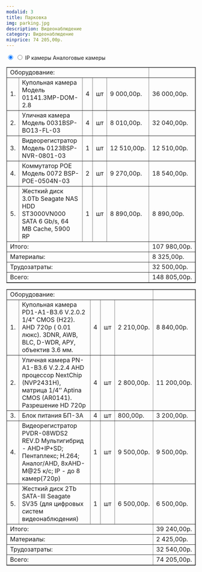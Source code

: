 ```yaml
---
modalid: 3
title: Парковка
img: parking.jpg
description: Видеонаблюдение
category: Видеонаблюдение
minprice: 74 205,00р.
---
```


<section class="tabs">
    <input id="tab_5" type="radio" name="tab3" checked="checked"/>
    <input id="tab_6" type="radio" name="tab3"/>
    <label for="tab_5" id="tab_l5">IP камеры</label>
    <label for="tab_6" id="tab_l6">Аналоговые камеры</label>
    <div style="clear:both"></div>
    <div class="tabs_cont">
        <div id="tab_c5">
            <table class="price" border="1">
                <tr class="result"><td colspan="5" align="left">Оборудование:</td><td></td></tr>
                <tr><td>1.</td><td>Купольная камера Модель 01141.3MP-DOM-2.8</td><td>4</td><td>шт</td><td>9 000,00р.</td><td>36 000,00р.</td></tr>
                <tr><td>2.</td><td>Уличная камера Модель 0031BSP-BO13-FL-03</td><td>4</td><td>шт</td><td>8 010,00р.</td><td>32 040,00р.</td></tr>
                <tr><td>3.</td><td>Видеорегистратор Модель 0123BSP-NVR-0801-03</td><td>1</td><td>шт</td><td>12 510,00р.</td><td>12 510,00р.</td></tr>
                <tr><td>4.</td><td>Коммутатор POE Модель 0072 BSP-POE-0504N-03</td><td>2</td><td>шт</td><td>9 270,00р.</td><td>18 540,00р.</td></tr>
                <tr><td>5.</td><td>Жесткий диск 3.0Tb Seagate NAS HDD ST3000VN000 SATA 6 Gb/s, 64 MB Cache, 5900 RP</td><td>1</td><td>шт</td><td>8 890,00р.</td><td>8 890,00р.</td></tr>
                <tr class="result"><td colspan="5" align="left">Итого:</td><td>107 980,00р.</td></tr>
                <tr class="result"><td colspan="5" align="left">Материалы:</td><td>8 325,00р.</td></tr>
                <tr class="result"><td colspan="5" align="left">Трудозатраты:</td><td>32 500,00р.</td></tr>
                <tr class="result sum"><td colspan="5" align="left">Всего:</td><td>148 805,00р.</td></tr>
            </table>
        </div>
        <div id="tab_c6">
            <table class="price" border="1">
                <tr class="result"><td colspan="5" align="left">Оборудование:</td><td></td></tr>
                <tr><td>1.</td><td>Купольная камера PD1-A1-B3.6 V.2.0.2 1/4" CMOS (H22).  АHD 720p ( 0.01 люкс). 3DNR, AWB, BLC, D-WDR, АРУ, объектив 3.6 мм.</td><td>4</td><td>шт</td><td>2 210,00р.</td><td>8 840,00р.</td></tr>
                <tr><td>2.</td><td>Уличная камера PN-A1-B3.6 V.2.2.4  AHD  процессор NextChip (NVP2431H), матрица 1/4’’ Aptina CMOS (AR0141). Разрешение HD 720p</td><td>4</td><td>шт</td><td>2 800,00р.</td><td>11 200,00р.</td></tr>
                <tr><td>3.</td><td>Блок питания БП-3А</td><td>4</td><td>шт</td><td>800,00р.</td><td>3 200,00р.</td></tr>
                <tr><td>4.</td><td>Видеорегистратор PVDR-08WDS2 REV.D Мультигибрид - AHD+IP+SD; Пентаплекс; H.264; Аналог/AHD, 8xAHD-M@25 к/с; IP - до 8 камер(720p)</td><td>1</td><td>шт</td><td>9 500,00р.</td><td>9 500,00р.</td></tr>
                <tr><td>5.</td><td>Жесткий диск 2Tb SATA-III Seagate SV35 (для цифровых систем видеонаблюдения)</td><td>1</td><td>шт</td><td>6 500,00р.</td><td>6 500,00р.</td></tr>
                <tr class="result"><td colspan="5" align="left">Итого:</td><td>39 240,00р.</td></tr>
                <tr class="result"><td colspan="5" align="left">Материалы:</td><td>2 425,00р.</td></tr>
                <tr class="result"><td colspan="5" align="left">Трудозатраты:</td><td>32 540,00р.</td></tr>
                <tr class="result sum"><td colspan="5" align="left">Всего:</td><td>74 205,00р.</td></tr>
            </table>
        </div>
    </div>
</section>

